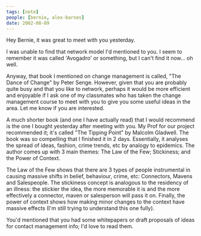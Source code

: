 ```yaml
---
tags: [note]
people: [bernie, alex-barnes]
date: 2002-08-09
---
```


Hey Bernie, it was great to meet with you yesterday.

I was unable to find that network model I'd mentioned to you.  I seem to
remember it was called 'Avogadro' or something, but I can't find it now...
oh well.

Anyway, that book I mentioned on change management is called, "The Dance of Change" by Peter Senge.  However, given that you are probably quite busy and that you like to network, perhaps it would be more efficient and enjoyable if I ask one of my classmates who has taken the change management course to meet with you to give you some useful ideas in the area.  Let me know if you are interested.

A much shorter book (and one I have actually read) that I would recommend is the one I bought yesterday after meeting with you.  My Prof for our
project recommended it; it's called "The Tipping Point" by Malcolm Gladwell.  The book was so compelling that I finished it in 2 days. Essentially, it analyses the spread of ideas, fashion, crime trends, etc by analogy to epidemics.  The author comes up with 3 main themes: The Law of the Few; Stickiness; and the Power of Context.

The Law of the Few shows that there are 3 types of people instrumental in causing massive shifts in belief, behaviour, crime, etc: Connectors, Mavens and Salespeople.  The stickiness concept is analogous to the residency of an illness: the stickier the idea, the more memorable it is and the more effectively a connector, maven or salesperson will pass it on.  Finally, the power of context shows how making minor changes to the context have massive effects (I'm still trying to understand this one fully).

You'd mentioned that you had some whitepapers or draft proposals of ideas for contact management info; I'd love to read them.